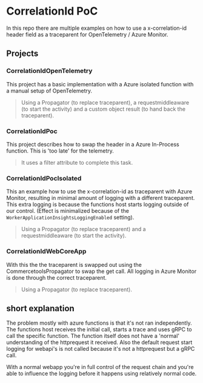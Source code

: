 # CorrelationId PoC
In this repo there are multiple examples on how to use a x-correlation-id header field as a traceparent for OpenTelemetry / Azure Monitor.

## Projects
### CorrelationIdOpenTelemetry
This project has a basic implementation with a Azure isolated function with a manual setup of OpenTelemetry.
> Using a Propagator (to replace traceparent), a requestmiddleaware (to start the activity) and a custom object result (to hand back the traceparent).

### CorrelationIdPoc
This project describes how to swap the header in a Azure In-Process function. This is 'too late' for the telemetry.
 > It uses a filter attribute to complete this task.

### CorrelationIdPocIsolated
This an example how to use the x-correlation-id as traceparent with Azure Monitor, resulting in minimal amount of logging with a different traceparent. This extra logging is because the functions host starts logging outside of our control. (Effect is minimalized because of the `WorkerApplicationInsightsLoggingEnabled` setting).
> Using a Propagator (to replace traceparent) and a requestmiddleaware (to start the activity).

### CorrelationIdWebCoreApp
With this the the traceparent is swapped out using the CommercetoolsPropagator to swap the get call. All logging in Azure Monitor is done through the correct traceparent.
> Using a Propagator (to replace traceparent).


## short explanation
The problem mostly with azure functions is that it's not ran independently. The functions host receives the initial call, starts a trace and uses gRPC to call the specific function. The function itself does not have a 'normal' understanding of the httprequest it received. Also the default request start logging for webapi's is not called because it's not a httprequest but a gRPC call.

With a normal webapp you're in full control of the request chain and you're able to influence the logging before it happens using relatively normal code.
